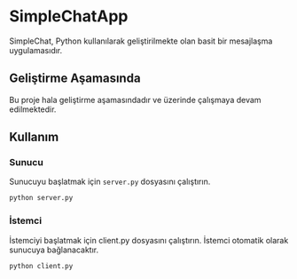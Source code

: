 # SimpleChatApp

SimpleChat, Python kullanılarak geliştirilmekte olan basit bir mesajlaşma uygulamasıdır.

## Geliştirme Aşamasında

Bu proje hala geliştirme aşamasındadır ve üzerinde çalışmaya devam edilmektedir.

## Kullanım

### Sunucu

Sunucuyu başlatmak için `server.py` dosyasını çalıştırın.

```bash
python server.py
```

### İstemci

İstemciyi başlatmak için client.py dosyasını çalıştırın. İstemci otomatik olarak sunucuya bağlanacaktır.

```bash
python client.py
```

